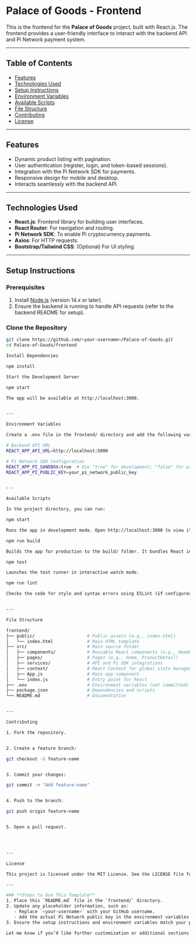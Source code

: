 # Palace of Goods - Frontend

This is the frontend for the **Palace of Goods** project, built with React.js. The frontend provides a user-friendly interface to interact with the backend API and Pi Network payment system.

---

## **Table of Contents**
- [Features](#features)
- [Technologies Used](#technologies-used)
- [Setup Instructions](#setup-instructions)
- [Environment Variables](#environment-variables)
- [Available Scripts](#available-scripts)
- [File Structure](#file-structure)
- [Contributing](#contributing)
- [License](#license)

---

## **Features**
- Dynamic product listing with pagination.
- User authentication (register, login, and token-based sessions).
- Integration with the Pi Network SDK for payments.
- Responsive design for mobile and desktop.
- Interacts seamlessly with the backend API.

---

## **Technologies Used**
- **React.js**: Frontend library for building user interfaces.
- **React Router**: For navigation and routing.
- **Pi Network SDK**: To enable Pi cryptocurrency payments.
- **Axios**: For HTTP requests.
- **Bootstrap/Tailwind CSS**: (Optional) For UI styling.

---

## **Setup Instructions**

### Prerequisites
1. Install [Node.js](https://nodejs.org/) (version 14.x or later).
2. Ensure the backend is running to handle API requests (refer to the backend README for setup).

### Clone the Repository
```bash
git clone https://github.com/<your-username>/Palace-of-Goods.git
cd Palace-of-Goods/frontend

Install Dependencies

npm install

Start the Development Server

npm start

The app will be available at http://localhost:3000.


---

Environment Variables

Create a .env file in the frontend/ directory and add the following variables:

# Backend API URL
REACT_APP_API_URL=http://localhost:5000

# Pi Network SDK Configuration
REACT_APP_PI_SANDBOX=true  # Use "true" for development; "false" for production
REACT_APP_PI_PUBLIC_KEY=your_pi_network_public_key


---

Available Scripts

In the project directory, you can run:

npm start

Runs the app in development mode. Open http://localhost:3000 to view it in your browser.

npm run build

Builds the app for production to the build/ folder. It bundles React in production mode and optimizes the build for the best performance.

npm test

Launches the test runner in interactive watch mode.

npm run lint

Checks the code for style and syntax errors using ESLint (if configured).


---

File Structure

frontend/
├── public/                    # Public assets (e.g., index.html)
│   └── index.html             # Main HTML template
├── src/                       # Main source folder
│   ├── components/            # Reusable React components (e.g., Header, Footer)
│   ├── pages/                 # Pages (e.g., Home, ProductDetail)
│   ├── services/              # API and Pi SDK integrations
│   ├── context/               # React Context for global state management
│   ├── App.js                 # Main app component
│   └── index.js               # Entry point for React
├── .env                       # Environment variables (not committed)
├── package.json               # Dependencies and scripts
└── README.md                  # Documentation


---

Contributing

1. Fork the repository.


2. Create a feature branch:

git checkout -b feature-name


3. Commit your changes:

git commit -m "Add feature-name"


4. Push to the branch:

git push origin feature-name


5. Open a pull request.




---

License

This project is licensed under the MIT License. See the LICENSE file for details.

---

### **Steps to Use This Template**
1. Place this `README.md` file in the `frontend/` directory.
2. Update any placeholder information, such as:
   - Replace `<your-username>` with your GitHub username.
   - Add the actual Pi Network public key in the environment variables section.
3. Ensure the setup instructions and environment variables match your project configuration.

Let me know if you’d like further customization or additional sections!
